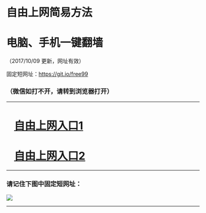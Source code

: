 ﻿# 自由上网简易方法

# 电脑、手机一键翻墙

（2017/10/09 更新，网址有效）

固定短网址：https://git.io/free99

### （微信如打不开，请转到浏览器打开）


***





# &nbsp;&nbsp; <a href="http://ft286232719.fwq-tz-1001.info/fwqtz01.html?t=100900125966 " target="_blank">自由上网入口1</a>
# &nbsp;&nbsp; <a href="http://ft228707913.fwq-tz-1002.info/fwqtz02.html?t=100900131200 " target="_blank">自由上网入口2</a>
***

### 请记住下图中固定短网址：

<img src="https://s3-us-west-2.amazonaws.com/fwq-1001/yjfq-20170905okok.png" /> 


***

